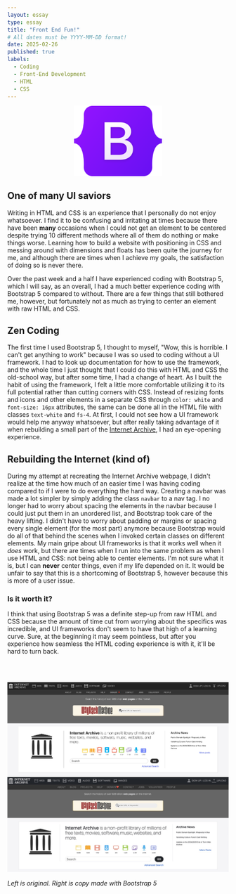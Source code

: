 ```yaml
---
layout: essay
type: essay
title: "Front End Fun!"
# All dates must be YYYY-MM-DD format!
date: 2025-02-26
published: true
labels:
  - Coding
  - Front-End Development
  - HTML
  - CSS
---
```


<p align="center">
<img width="200px" src="../img/front-end-fun!/Bootstrap_logo.svg">
</p>

## One of many UI saviors
Writing in HTML and CSS is an experience that I personally do not enjoy whatsoever. I find it to be confusing and irritating at times because there have been **many** occasions when I could not get an element to be centered despite trying 10 different methods where all of them do nothing or make things worse. Learning how to build a website with positioning in CSS and messing around with dimensions and floats has been quite the journey for me, and although there are times when I achieve my goals, the satisfaction of doing so is never there.

Over the past week and a half I have experienced coding with Bootstrap 5, which I will say, as an overall, I had a much better experience coding with Bootstrap 5 compared to without. There are a few things that still bothered me, however, but fortunately not as much as trying to center an element with raw HTML and CSS.

## Zen Coding
The first time I used Bootstrap 5, I thought to myself, "Wow, this is horrible. I can't get anything to work" because I was so used to coding without a UI framework. I had to look up documentation for how to use the framework, and the whole time I just thought that I could do this with HTML and CSS the old-school way, but after some time, I had a change of heart. As I built the habit of using the framework, I felt a little more comfortable utilizing it to its full potential rather than cutting corners with CSS. Instead of resizing fonts and icons and other elements in a separate CSS through `color: white` and `font-size: 16px` attributes, the same can be done all in the HTML file with classes `text-white` and `fs-4`. At first, I could not see how a UI framework would help me anyway whatsoever, but after really taking advantage of it when rebuilding a small part of the <a href="https://www.archive.org">Internet Archive</a>, I had an eye-opening experience.

## Rebuilding the Internet (kind of)
During my attempt at recreating the Internet Archive webpage, I didn't realize at the time how much of an easier time I was having coding compared to if I were to do everything the hard way. Creating a navbar was made a lot simpler by simply adding the class `navbar` to a nav tag. I no longer had to worry about spacing the elements in the navbar because I could just put them in an unordered list, and Bootstrap took care of the heavy lifting. I didn't have to worry about padding or margins or spacing every single element (for the most part) anymore because Bootstrap would do all of that behind the scenes when I invoked certain classes on different elements. My main gripe about UI frameworks is that it works well when it *does* work, but there are times when  I run into the same problem as when I use HTML and CSS: not being able to center elements. I'm not sure what it is, but I can **never** center things, even if my life depended on it. It would be unfair to say that this is a shortcoming of Bootstrap 5, however because this is more of a user issue.

### Is it worth it?
I think that using Bootstrap 5 was a definite step-up from raw HTML and CSS because the amount of time cut from worrying about the specifics was incredible, and UI frameworks don't seem to have that high of a learning curve. Sure, at the beginning it may seem pointless, but after you experience how seamless the HTML coding experience is with it, it'll be hard to turn back.

<br><br>






<p align="center">
  <img src="../img/front-end-fun!/original.jpeg" width="600" />
  <img src="../img/front-end-fun!/copy.jpeg" width="600" />
</p>

*Left is original. Right is copy made with Bootstrap 5*